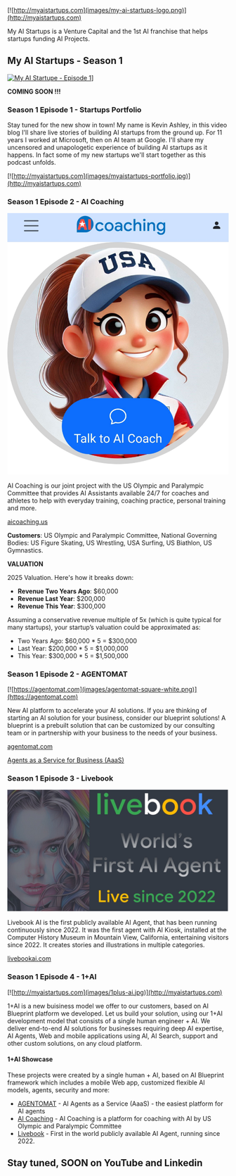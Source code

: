 [![http://myaistartups.com](images/my-ai-startups-logo.png)](http://myaistartups.com)

My AI Startups is a Venture Capital and the 1st AI franchise that helps startups funding AI Projects.

## My AI Startups - Season 1 

[![My AI Startupe - Episode 1](https://img.youtube.com/vi/YbPU1ZQO82k/0.jpg)](https://youtu.be/YbPU1ZQO82k)]

**COMING SOON !!!**

### Season 1 Episode 1 - Startups Portfolio

Stay tuned for the new show in town! My name is Kevin Ashley, in this video blog I'll share live stories of building AI startups from the ground up. For 11 years I worked at Microsoft, then on AI team at Google. I'll share my uncensored and unapologetic experience of building AI startups as it happens. In fact some of my new startups we'll start together as this podcast unfolds.

[![http://myaistartups.com](images/myaistartups-portfolio.jpg)](http://myaistartups.com)

### Season 1 Episode 2 - AI Coaching

[![AI Coaching](images/ai-coaching-thumbnail.jpg)](https://aicoaching.us)

AI Coaching is our joint project with the US Olympic and Paralympic Committee that provides AI Assistants available 24/7 for coaches and athletes to help with everyday training, coaching practice, personal training and more. 

[aicoaching.us](https://aicoaching.us)

**Customers**: US Olympic and Paralympic Committee, National Governing Bodies: US Figure Skating, US Wrestling, USA Surfing, US Biathlon, US Gymnastics.

**VALUATION**

2025 Valuation. Here's how it breaks down:
- **Revenue Two Years Ago**: $60,000
- **Revenue Last Year**: $200,000
- **Revenue This Year**: $300,000

Assuming a conservative revenue multiple of 5x (which is quite typical for many startups), your startup’s valuation could be approximated as:

- Two Years Ago: $60,000 * 5 = $300,000
- Last Year: $200,000 * 5 = $1,000,000
- This Year: $300,000 * 5 = $1,500,000

### Season 1 Episode 2 - AGENTOMAT

[![https://agentomat.com](images/agentomat-square-white.png)](https://agentomat.com)

New AI platform to accelerate your AI solutions. If you are thinking of starting an AI solution for your business, consider our blueprint solutions! A blueprint is a prebuilt solution that can be customized by our consulting team or in partnership with your business to the needs of your business. 

[agentomat.com](https://agentomat.com)

[Agents as a Service for Business (AaaS)](https://agentomat.com)

### Season 1 Episode 3 - Livebook

[![Livebook](images/livebookai.jpg)](https://livebookai.com)

Livebook AI is the first publicly available AI Agent, that has been running continuously since 2022. It was the first agent with AI Kiosk, installed at the Computer History Museum in Mountain View, California, entertaining visitors since 2022. It creates stories and illustrations in multiple categories.

[livebookai.com](https://livebookai.com)

### Season 1 Episode 4 - 1+AI

[![http://myaistartups.com](images/1plus-ai.jpg)](http://myaistartups.com)

1+AI is a new buisiness model we offer to our customers, based on AI Blueprint platform we developed. Let us build your solution, using our 1+AI development model that consists of a single human engineer + AI. We deliver end-to-end AI solutions for businesses requiring deep AI expertise, AI Agents, Web and mobile applications using AI, AI Search, support and other custom solutions, on any cloud platform.


#### 1+AI Showcase

These projects were created by a single human + AI, based on AI Blueprint framework which includes a mobile Web app, customized flexible AI models, agents, security and more:

- [AGENTOMAT](https://agentomat.com) - AI Agents as a Service (AaaS) - the easiest platform for AI agents
- [AI Coaching](https://aicoaching.us) - AI Coaching is a platform for coaching with AI by US Olympic and Paralympic Committee 
- [Livebook](https://livebookai.com) - First in the world publicly available AI Agent, running since 2022.

## Stay tuned, SOON on YouTube and Linkedin
